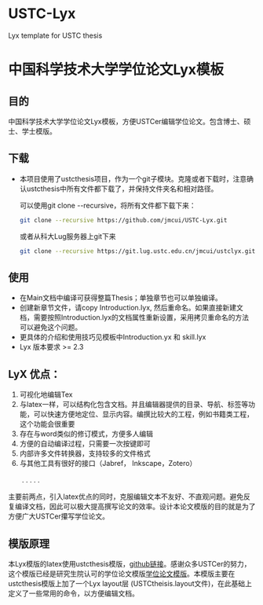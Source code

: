 USTC-Lyx
========

Lyx template for USTC  thesis 

# 中国科学技术大学学位论文Lyx模板 #


## 目的 ##


中国科学技术大学学位论文Lyx模板，方便USTCer编辑学位论文。包含博士、硕士、学士模版。

## 下载 ##

* 本项目使用了ustcthesis项目，作为一个git子模块。克隆或者下载时，注意确认ustcthesis中所有文件都下载了，并保持文件夹名和相对路径。

  可以使用git clone --recursive，将所有文件都下载下来：

  ````bash
  git clone --recursive https://github.com/jmcui/USTC-Lyx.git
  ````

  或者从科大Lug服务器上git下来

  ```bash
  git clone --recursive https://git.lug.ustc.edu.cn/jmcui/ustclyx.git
  ```

## 使用 ##

* 在Main文档中编译可获得整篇Thesis；单独章节也可以单独编译。
* 创建新章节文件，请copy Introduction.lyx, 然后重命名。如果直接新建文档，需要按照Introduction.lyx的文档属性重新设置，采用拷贝重命名的方法可以避免这个问题。
* 更具体的介绍和使用技巧见模板中Introduction.yx 和 skill.lyx
* Lyx 版本要求 >= 2.3



## LyX 优点： 

1. 可视化地编辑Tex
2. 与latex一样，可以结构化包含文档。并且编辑器提供的目录、导航、标签等功能，可以快速方便地定位、显示内容。编撰比较大的工程，例如书籍类工程， 这个功能会很重要
3. 存在与word类似的修订模式，方便多人编辑
4. 方便的自动编译过程，只需要一次按键即可
5. 内部许多文件转换器，支持较多的文件格式
6. 与其他工具有很好的接口（Jabref， Inkscape，Zotero）

　　. . . . . 

主要前两点，引入latex优点的同时，克服编辑文本不友好、不直观问题。避免反复编译文档，因此可以极大提高撰写论文的效率。设计本论文模版的目的就是为了方便广大USTCer攥写学位论文。

## 模版原理

本Lyx模版的latex使用ustcthesis模版，[github链接](https://github.com/ustctug/ustcthesis)。感谢众多USTCer的努力，这个模版已经是研究生院认可的学位论文模版[学位论文模版](https://gradschool.ustc.edu.cn/ylb/xw.html)。本模版主要在ustcthesis模版上加了一个Lyx layout层 (USTCtheisis.layout文件)，在此基础上定义了一些常用的命令，以方便编辑文档。
